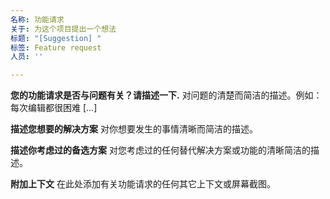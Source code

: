 ```yaml
---
名称: 功能请求
关于: 为这个项目提出一个想法
标题: "[Suggestion] "
标签: Feature request
人员: ''

---
```


**您的功能请求是否与问题有关？请描述一下.**
对问题的清楚而简洁的描述。例如：每次编辑都很困难 [...]

**描述您想要的解决方案**
对你想要发生的事情清晰而简洁的描述。

**描述你考虑过的备选方案**
对您考虑过的任何替代解决方案或功能的清晰简洁的描述。

**附加上下文**
在此处添加有关功能请求的任何其它上下文或屏幕截图。
